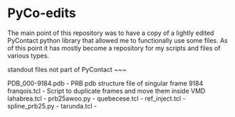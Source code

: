 # PyCo-edits
The main point of this repository was to have a copy of a lightly edited PyContact python
library that allowed me to functionally use some files.
As of this point it has mostly become a repository for my scripts and files of various types.



standout files not part of PyContact ~~~

PDB_000-9184.pdb - PRB pdb structure file of singular frame 9184 
franqois.tcl - Script to duplicate frames and move them inside VMD
lahabrea.tcl - 
prb25awoo.py - 
quebecese.tcl - 
ref_inject.tcl - 
spline_prb25.py - 
tarunda.tcl - 
